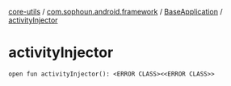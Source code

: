 [core-utils](../../index.md) / [com.sophoun.android.framework](../index.md) / [BaseApplication](index.md) / [activityInjector](./activity-injector.md)

# activityInjector

`open fun activityInjector(): <ERROR CLASS><<ERROR CLASS>>`